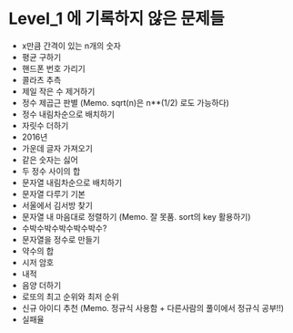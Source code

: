 # Level_1 에 기록하지 않은 문제들
* x만큼 간격이 있는 n개의 숫자
* 평균 구하기
* 핸드폰 번호 가리기
* 콜라츠 추측
* 제일 작은 수 제거하기
* 정수 제곱근 판별 (Memo. sqrt(n)은 n**(1/2) 로도 가능하다)
* 정수 내림차순으로 배치하기
* 자릿수 더하기
* 2016년
* 가운데 글자 가져오기
* 같은 숫자는 싫어
* 두 정수 사이의 합
* 문자열 내림차순으로 배치하기
* 문자열 다루기 기본
* 서울에서 김서방 찾기
* 문자열 내 마음대로 정렬하기 (Memo. 잘 못품. sort의 key 활용하기)
* 수박수박수박수박수박수?
* 문자열을 정수로 만들기
* 약수의 합
* 시저 암호
* 내적
* 음양 더하기
* 로또의 최고 순위와 최저 순위
* 신규 아이디 추천 (Memo. 정규식 사용함 + 다른사람의 풀이에서 정규식 공부!!)
* 실패율